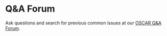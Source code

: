 # Q&A Forum

Ask questions and search for previous common issues at our [OSCAR Q&A Forum](https://github.com/brown-ccv/oscar-documentation/discussions/categories/q-a). 